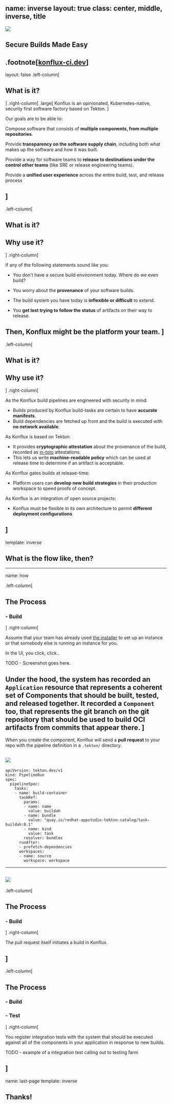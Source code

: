 name: inverse
layout: true
class: center, middle, inverse, title
---
<img class="logo" src='https://konflux-ci.dev/img/logo.svg'/><br/>

## Secure Builds Made Easy

.footnote[[konflux-ci.dev](https://konflux-ci.dev)]
---
layout: false
.left-column[
  ## What is it?
]
.right-column[
.large[
  Konflux is an opinionated, Kubernetes-native, security first software factory based on Tekton.
]

Our goals are to be able to:

Compose software that consists of **multiple components, from multiple repositories**.

Provide **transparency on the software supply chain**, including both what makes up the software and how it was built.

Provide a way for software teams to **release to destinations under the control other teams** (like SRE or release engineering teams).

Provide a **unified user experience** across the entire build, test, and release process

]
---
.left-column[
  ## What is it?
  ## Why use it?
]
.right-column[

If any of the following statements sound like you:

- You don't have a secure build environment today. Where do we even build?
 
- You worry about the **provenance** of your software builds.

- The build system you have today is **inflexible or difficult** to extend.

- You **get lost trying to follow the status** of artifacts on their way to release.

Then, Konflux might be the platform your team.
]
---
.left-column[
  ## What is it?
  ## Why use it?
]
.right-column[

As the Konflux build pipelines are engineered with security in mind:

- Builds produced by Konflux build-tasks are certain to have **accurate manifests**.
- Build dependencies are fetched up front and the build is executed with **no network available**.

As Konflux is based on Tekton:

- It provides **cryptographic attestation** about the provenance of the build, recorded as [in-toto](https://github.com/in-toto/attestation) attestations.
- This lets us write **machine-readable policy** which can be used at release time to determine if an artifact is acceptable.

As Konflux gates builds at release-time:

- Platform users can **develop new build strategies** in their production workspace to speed proofs of concept.

As Konflux is an integration of open source projects:

- Konflux must be flexible in its own architecture to permit **different deployment configurations**.

]
---
template: inverse

## What is the flow like, then?
---
name: how

.left-column[
  ## The Process
  ### - Build
]
.right-column[

Assume that your team has already used [the installer](https://github.com/konflux-ci/konflux-ci?tab=readme-ov-file#konflux-ci) to set up an instance or that somebody else is running an instance for you.

In the UI, you click, click..

TODO - Screenshot goes here.

Under the hood, the system has recorded an `Application` resource that represents a coherent set of Components that should be built, tested, and released together. It recorded a `Component` too, that represents the git branch on the git repository that should be used to build OCI artifacts from commits that appear there.
]
---
When you create the component, Konflux will send a **pull request** to your repo with the pipeline definition in a `.tekton/` directory.

![](pull-request.png)
---

```remark
apiVersion: tekton.dev/v1
kind: PipelineRun
spec:
  pipelineSpec:
    tasks:
    - name: build-container
      taskRef:
        params:
        - name: name
          value: buildah
        - name: bundle
          value: "quay.io/redhat-appstudio-tekton-catalog/task-buildah:0.1"
        - name: kind
          value: task
        resolver: bundles
      runAfter:
      - prefetch-dependencies
      workspaces:
      - name: source
        workspace: workspace
```

---
![](pull-request.png)
---
.left-column[
  ## The Process
  ### - Build
]
.right-column[

The pull request itself initiates a build in Konflux.


]
---
.left-column[
  ## The Process
  ### - Build
  ### - Test
]
.right-column[

You register integration tests with the system that should be executed against all of the components in your application in response to new builds.

TODO - example of a integration test calling out to testing farm

]
---
name: last-page
template: inverse

## Thanks!
